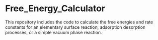 # Free_Energy_Calculator
This repository includes the code to calculate the free energies and rate constants for an elementary surface reaction, adsorption desorption processes, or a simple vacuum phase reaction. 
